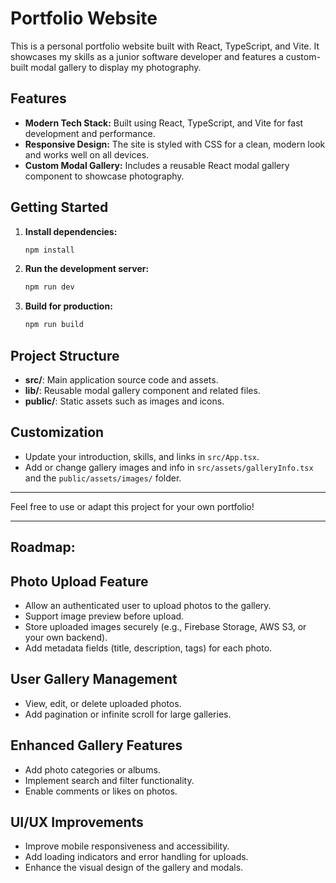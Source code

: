 # Portfolio Website

This is a personal portfolio website built with React, TypeScript, and Vite. It showcases my skills as a junior software developer and features a custom-built modal gallery to display my photography.

## Features

- **Modern Tech Stack:** Built using React, TypeScript, and Vite for fast development and performance.
- **Responsive Design:** The site is styled with CSS for a clean, modern look and works well on all devices.
- **Custom Modal Gallery:** Includes a reusable React modal gallery component to showcase photography.

## Getting Started

1. **Install dependencies:**
   ```sh
   npm install
   ```
2. **Run the development server:**
   ```sh
   npm run dev
   ```
3. **Build for production:**
   ```sh
   npm run build
   ```

## Project Structure

- **src/**: Main application source code and assets.
- **lib/**: Reusable modal gallery component and related files.
- **public/**: Static assets such as images and icons.

## Customization

- Update your introduction, skills, and links in `src/App.tsx`.
- Add or change gallery images and info in `src/assets/galleryInfo.tsx` and the `public/assets/images/` folder.

---

Feel free to use or adapt this project for your own portfolio!

---

## Roadmap:

## Photo Upload Feature
- Allow an authenticated user to upload photos to the gallery.
- Support image preview before upload.
- Store uploaded images securely (e.g., Firebase Storage, AWS S3, or your own backend).
- Add metadata fields (title, description, tags) for each photo.

## User Gallery Management
- View, edit, or delete uploaded photos.
- Add pagination or infinite scroll for large galleries.

## Enhanced Gallery Features
- Add photo categories or albums.
- Implement search and filter functionality.
- Enable comments or likes on photos.

## UI/UX Improvements
- Improve mobile responsiveness and accessibility.
- Add loading indicators and error handling for uploads.
- Enhance the visual design of the gallery and modals.

